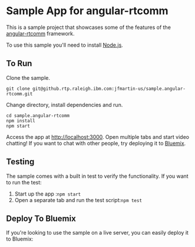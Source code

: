 # Sample App for angular-rtcomm
This is a sample project that showcases some of the features of the [angular-rtcomm](https://github.com/WASdev/lib.angular-rtcomm/) framework.

To use this sample you'll need to install [Node.js](https://nodejs.org/en/).

## To Run
Clone the sample.

```
git clone git@github.rtp.raleigh.ibm.com:jfmartin-us/sample.angular-rtcomm.git
```

Change directory, install dependencies and run.

```
cd sample.angular-rtcomm
npm install
npm start
```

Access the app at [http://localhost:3000](http://localhost:3000). Open multiple tabs and start video chatting! If you want to chat with other people, try deploying it to [Bluemix](https://bluemix.net).

## Testing
The sample comes with a built in test to verify the functionality. If you want to run the test:
1. Start up the app :`npm start`
2. Open a separate tab and run the test script:`npm test`

## Deploy To Bluemix
If you're looking to use the sample on a live server, you can easily deploy it to Bluemix:
